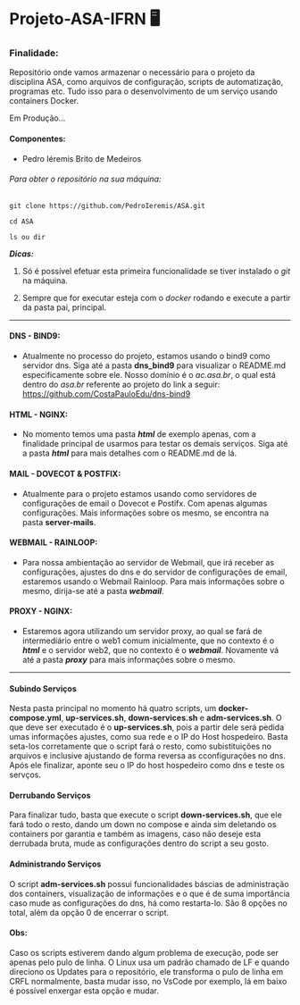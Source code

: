 # Projeto-ASA-IFRN  :desktop_computer:

### Finalidade:

Repositório onde vamos armazenar o necessário para o projeto da disciplina ASA, como arquivos de configuração, scripts de automatização, programas etc. Tudo isso para o desenvolvimento de um serviço usando containers Docker.

Em Produção...

#### Componentes:

- Pedro Iéremis Brito de Medeiros

###### Para obter o repositório na sua máquina:

```shell
git clone https://github.com/PedroIeremis/ASA.git

cd ASA

ls ou dir 
```

___Dicas:___

1. Só é possível efetuar esta primeira funcionalidade se tiver instalado o *git* na máquina.

2. Sempre que for executar esteja com o *docker* rodando e execute a partir da pasta pai, principal.

---

#### DNS - BIND9:

- Atualmente no processo do projeto, estamos usando o bind9 como servidor dns. Siga até a pasta __dns_bind9__ para visualizar o README.md especificamente sobre ele. Nosso domínio é o *ac.asa.br*, o qual está dentro do *asa.br* referente ao projeto do link a seguir: https://github.com/CostaPauloEdu/dns-bind9

#### HTML - NGINX:

- No momento temos uma pasta ___html___ de exemplo apenas, com a finalidade principal de usarmos para testar os demais serviços. Siga até a pasta ___html___ para mais detalhes com o README.md de lá.

#### MAIL - DOVECOT & POSTFIX:

- Atualmente para o projeto estamos usando como servidores de configurações de email o Dovecot e Postifx. Com apenas algumas configurações. Mais informações sobre os mesmo, se encontra na pasta __server-mails__.

#### WEBMAIL - RAINLOOP:

- Para nossa ambientação ao servidor de Webmail, que irá receber as configurações, ajustes do dns e do servidor de configurações de email, estaremos usando o Webmail Rainloop. Para mais informações sobre o mesmo, dirija-se até a pasta ___webmail___.

#### PROXY - NGINX:

- Estaremos agora utilizando um servidor proxy, ao qual se fará de intermediário entre o web1 comum inicialmente, que no contexto é o ___html___ e o servidor web2, que no contexto é o ___webmail___. Novamente vá até a pasta ___proxy___ para mais informações sobre o mesmo.

---

#### Subindo Serviços

Nesta pasta principal no momento há quatro scripts, um **docker-compose.yml**, **up-services.sh**, **down-services.sh** e **adm-services.sh**. O que deve ser executado é o **up-services.sh**, pois a partir dele será pedida umas informações ajustes, como sua rede e o IP do Host hospedeiro. Basta seta-los corretamente que o script fará o resto, como subistituições no arquivos  e inclusive ajustando de forma reversa as cconfigurações no dns. Após ele finalizar, aponte seu o IP do host hospedeiro como dns e teste os servços.

#### Derrubando Serviços

Para finalizar tudo, basta que execute o script **down-services.sh**, que ele fará todo o resto, dando um down no compose e ainda sim deletando os containers por garantia e também as imagens, caso não deseje esta derrubada bruta, mude as configurações dentro do script a seu gosto.

#### Administrando Serviços

O script **adm-services.sh** possui funcionalidades báscias de administração dos containers, visualização de informações e o que é de suma importância caso mude as configurações do dns, há como restarta-lo. São 8 opções no total, além da opção 0 de encerrar o script.

#### Obs:

Caso os scripts estiverem dando algum problema de execução, pode ser apenas pelo pulo de linha. O Linux usa um padrão chamado de LF e quando direciono os Updates para o repositório, ele transforma o pulo de linha em CRFL normalmente, basta mudar isso, no VsCode por exemplo, lá em baixo é possível enxergar esta opção e mudar.
